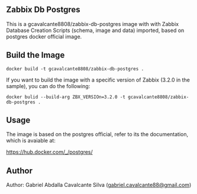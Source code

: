 Zabbix Db Postgres
------------------

This is a gcavalcante8808/zabbix-db-postgres image with with Zabbix Database Creation Scripts (schema, image and data) imported, based on postgres docker official image.

Build the Image
---------------

```docker build -t gcavalcante8808/zabbix-db-postgres . ```

If you want to build the image with a specific version of Zabbix (3.2.0 in the sample), you can do the following:

``` docker bulid --build-arg ZBX_VERSIOn=3.2.0 -t gcavalcante8808/zabbix-db-postgres . ```

Usage
-----

The image is based on the postgres official, refer to its the documentation, which is avaiable at:

https://hub.docker.com/_/postgres/

Author
------

Author: Gabriel Abdalla Cavalcante Silva (gabriel.cavalcante88@gmail.com)
